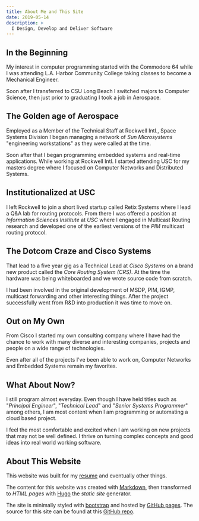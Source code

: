```yaml
---
title: About Me and This Site
date: 2019-05-14
description: >
  I Design, Develop and Deliver Software
---
```


## In the Beginning

My interest in computer programming started with the Commodore 64
while I was attending L.A. Harbor Community College taking
classes to become a Mechanical Engineer. 

Soon after I transferred to CSU Long Beach I switched majors to
Computer Science, then just prior to graduating I took a job in
Aerospace.

## The Golden age of Aerospace

Employed as a Member of the Technical Staff at Rockwell Intl., Space
Systems Division I began managing a network of _Sun
Microsystems_ "engineering workstations" as they were called at the
time.

Soon after that I began programming embedded systems and real-time
applications. While working at Rockwell Intl. I started attending USC
for my masters degree where I focused on Computer Networks and
Distributed Systems.

## Institutionalized at USC

I left Rockwell to join a short lived startup called Retix Systems
where I lead a Q&A lab for routing protocols. From there I was offered
a position at _Information Sciences Institute_ at _USC_ where I engaged
in Multicast Routing research and developed one of the earliest versions
of the _PIM_ multicast routing protocol.

## The Dotcom Craze and Cisco Systems

That lead to a five year gig as a Technical Lead at _Cisco Systems_ on
a brand new product called the _Core Routing System (CRS)_. At the time
the hardware was being whiteboarded and we wrote source code from
scratch. 

I had been involved in the original development of MSDP, PIM, IGMP,
multicast forwarding and other interesting things. After the project
successfully went from R&D into production it was time to move on.

## Out on My Own

From Cisco I started my own consulting company where I have had the
chance to work with many diverse and interesting companies, projects
and people on a wide range of technologies. 

Even after all of the projects I've been able to work on, Computer
Networks and Embedded Systems remain my favorites.

## What About Now?

I still program almost everyday. Even though I have held titles such as
"_Principal Engineer_", "_Technical Lead_" and "_Senior
Systems Programmer_" among others, I am most content when I am
programming or automating a cloud based project. 

I feel the most comfortable and excited when I am working on new
projects that may not be well defined. I thrive on turning complex
concepts and good ideas into real world working software.

## About This Website

This website was built for my [resume](/resume) and eventually other things. 

The content for this website was created with
[Markdown](http://daringfireball.com/markdown), then transformed to
_HTML pages_ with [Hugo](https://gohugo.io/) the _static site_
generator.

The site is minimally styled with [bootstrap](http://getbootstrap.com)
and hosted by [GitHub pages](https://pages.github.com/). The source
for this site can be found at this [GitHub repo](https://github.com/rustyeddy/rustyeddy.com).

